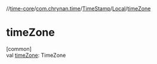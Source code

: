 //[time-core](../../../../index.md)/[com.chrynan.time](../../index.md)/[TimeStamp](../index.md)/[Local](index.md)/[timeZone](time-zone.md)

# timeZone

[common]\
val [timeZone](time-zone.md): TimeZone
